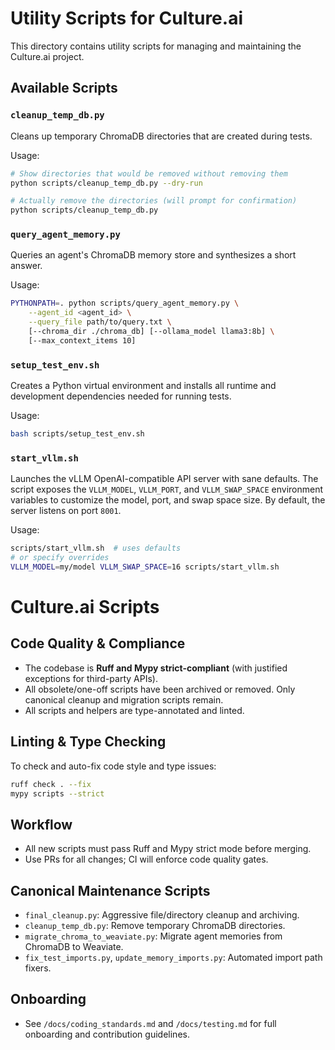 # Utility Scripts for Culture.ai

This directory contains utility scripts for managing and maintaining the Culture.ai project.

## Available Scripts

### `cleanup_temp_db.py`

Cleans up temporary ChromaDB directories that are created during tests.

Usage:
```bash
# Show directories that would be removed without removing them
python scripts/cleanup_temp_db.py --dry-run

# Actually remove the directories (will prompt for confirmation)
python scripts/cleanup_temp_db.py
```

### `query_agent_memory.py`

Queries an agent's ChromaDB memory store and synthesizes a short answer.

Usage:
```bash
PYTHONPATH=. python scripts/query_agent_memory.py \
    --agent_id <agent_id> \
    --query_file path/to/query.txt \
    [--chroma_dir ./chroma_db] [--ollama_model llama3:8b] \
    [--max_context_items 10]
```

### `setup_test_env.sh`

Creates a Python virtual environment and installs all runtime and development
dependencies needed for running tests.

Usage:
```bash
bash scripts/setup_test_env.sh
```

### `start_vllm.sh`

Launches the vLLM OpenAI-compatible API server with sane defaults. The script
exposes the `VLLM_MODEL`, `VLLM_PORT`, and `VLLM_SWAP_SPACE` environment
variables to customize the model, port, and swap space size. By default, the
server listens on port `8001`.

Usage:
```bash
scripts/start_vllm.sh  # uses defaults
# or specify overrides
VLLM_MODEL=my/model VLLM_SWAP_SPACE=16 scripts/start_vllm.sh
```

# Culture.ai Scripts

## Code Quality & Compliance
- The codebase is **Ruff and Mypy strict-compliant** (with justified exceptions for third-party APIs).
- All obsolete/one-off scripts have been archived or removed. Only canonical cleanup and migration scripts remain.
- All scripts and helpers are type-annotated and linted.

## Linting & Type Checking
To check and auto-fix code style and type issues:

```sh
ruff check . --fix
mypy scripts --strict
```

## Workflow
- All new scripts must pass Ruff and Mypy strict mode before merging.
- Use PRs for all changes; CI will enforce code quality gates.

## Canonical Maintenance Scripts
- `final_cleanup.py`: Aggressive file/directory cleanup and archiving.
- `cleanup_temp_db.py`: Remove temporary ChromaDB directories.
- `migrate_chroma_to_weaviate.py`: Migrate agent memories from ChromaDB to Weaviate.
- `fix_test_imports.py`, `update_memory_imports.py`: Automated import path fixers.

## Onboarding
- See `/docs/coding_standards.md` and `/docs/testing.md` for full onboarding and contribution guidelines. 
